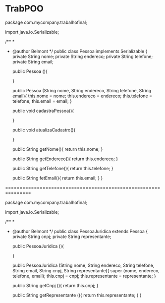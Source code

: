 # TrabPOO

package com.mycompany.trabalhofinal;

import java.io.Serializable;

/**
 *
 * @author Belmont
 */
public class Pessoa implements Serializable {
    private String nome;
    private String endereco;
    private String telefone;
    private String email;
    
    public Pessoa (){
        
    }
    
    public Pessoa (String nome, String endereco, String telefone, String email){
        this.nome = nome;
        this.endereco = endereco;
        this.telefone = telefone;
        this.email = email;
    }
    
    public void cadastraPessoa(){
    
    }
    
    public void atualizaCadastro(){
    
    }
    
    public String getNome(){
        return this.nome;
    }
    
    public String getEndereco(){
        return this.endereco;
    }
    
    public String getTelefone(){
        return this.telefone;
    }
            
    public String fetEmail(){
        return this.email;
    }
}

===============================================================


package com.mycompany.trabalhofinal;

import java.io.Serializable;

/**
 *
 * @author Belmont
 */
public class PessoaJuridica extends Pessoa {
    private String cnpj;
    private String representante;
    
    
   public PessoaJuridica (){
       
   }
   
   public PessoaJuridica (String nome, String endereco, String telefone, String email, String cnpj, String representante){
       super (nome, endereco, telefone, email);
       this.cnpj = cnpj;
       this.representante = representante;
   }
   
   public String getCnpj (){
       return this.cnpj;
   }
           
   public String getRepresentante (){
       return this.representante;
   }
}

